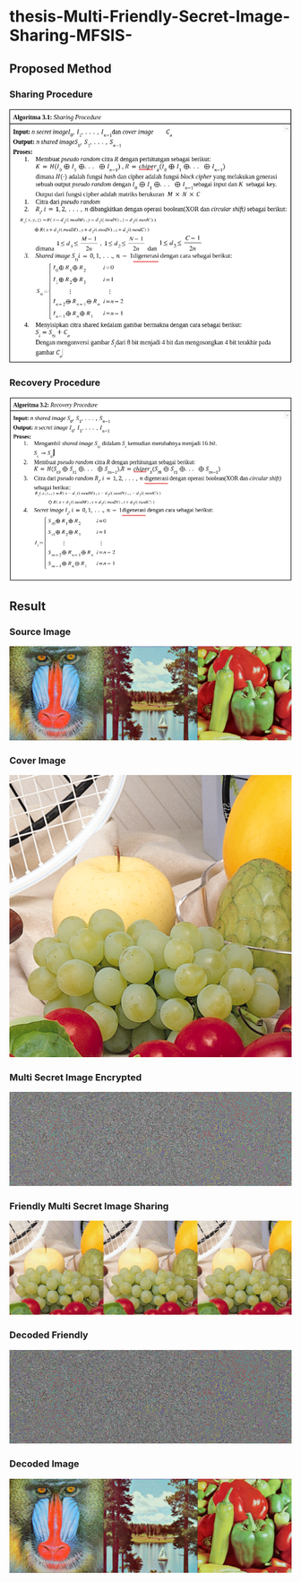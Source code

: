 # thesis-Multi-Friendly-Secret-Image-Sharing-MFSIS-

## Proposed Method
### Sharing Procedure
![](assets/enc.png)
### Recovery Procedure
![](assets/dec.png)

## Result
### Source Image
![](assets/original_image.png)
### Cover Image
![](assets/mask.png)
### Multi Secret Image Encrypted
![](assets/multi%20secret%20images.png)
### Friendly Multi Secret Image Sharing
![](assets/friendly%20multi%20encrypted.png)
### Decoded Friendly
![](assets/decoded%20friendly%20multi%20encrypted.png)
### Decoded Image
![](assets/decoded%20image.png)